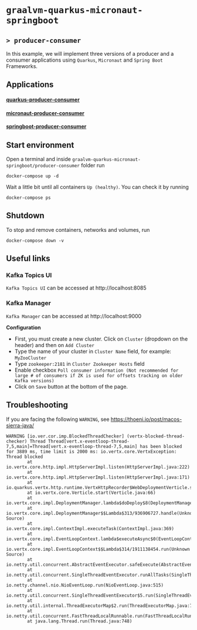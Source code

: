 # `graalvm-quarkus-micronaut-springboot`
## `> producer-consumer`

In this example, we will implement three versions of a producer and a consumer applications using `Quarkus`, `Micronaut`
and `Spring Boot` Frameworks.

## Applications

#### [quarkus-producer-consumer](https://github.com/ivangfr/graalvm-quarkus-micronaut-springboot/tree/master/producer-consumer/quarkus-producer-consumer#graalvm-quarkus-micronaut-springboot)

#### [micronaut-producer-consumer](https://github.com/ivangfr/graalvm-quarkus-micronaut-springboot/tree/master/producer-consumer/micronaut-producer-consumer#graalvm-quarkus-micronaut-springboot)

#### [springboot-producer-consumer](https://github.com/ivangfr/graalvm-quarkus-micronaut-springboot/tree/master/producer-consumer/springboot-producer-consumer#graalvm-quarkus-micronaut-springboot)

## Start environment

Open a terminal and inside `graalvm-quarkus-micronaut-springboot/producer-consumer` folder run
```
docker-compose up -d
```

Wait a little bit until all containers `Up (healthy)`. You can check it by running
```
docker-compose ps
```

## Shutdown

To stop and remove containers, networks and volumes, run
```
docker-compose down -v
```

## Useful links

### Kafka Topics UI
     
`Kafka Topics UI` can be accessed at http://localhost:8085

### Kafka Manager
     
`Kafka Manager` can be accessed at http://localhost:9000

**Configuration**

- First, you must create a new cluster. Click on `Cluster` (dropdown on the header) and then on `Add Cluster`
- Type the name of your cluster in `Cluster Name` field, for example: `MyZooCluster`
- Type `zookeeper:2181` in `Cluster Zookeeper Hosts` field
- Enable checkbox `Poll consumer information (Not recommended for large # of consumers if ZK is used for offsets tracking on older Kafka versions)`
- Click on `Save` button at the bottom of the page.

## Troubleshooting

If you are facing the following `WARNING`, see https://thoeni.io/post/macos-sierra-java/
```
WARNING [io.ver.cor.imp.BlockedThreadChecker] (vertx-blocked-thread-checker) Thread Thread[vert.x-eventloop-thread-7,5,main]=Thread[vert.x-eventloop-thread-7,5,main] has been blocked for 3889 ms, time limit is 2000 ms: io.vertx.core.VertxException: Thread blocked
        at io.vertx.core.http.impl.HttpServerImpl.listen(HttpServerImpl.java:222)
        at io.vertx.core.http.impl.HttpServerImpl.listen(HttpServerImpl.java:171)
        at io.quarkus.vertx.http.runtime.VertxHttpRecorder$WebDeploymentVerticle.start(VertxHttpRecorder.java:444)
        at io.vertx.core.Verticle.start(Verticle.java:66)
        at io.vertx.core.impl.DeploymentManager.lambda$doDeploy$8(DeploymentManager.java:556)
        at io.vertx.core.impl.DeploymentManager$$Lambda$313/936906727.handle(Unknown Source)
        at io.vertx.core.impl.ContextImpl.executeTask(ContextImpl.java:369)
        at io.vertx.core.impl.EventLoopContext.lambda$executeAsync$0(EventLoopContext.java:38)
        at io.vertx.core.impl.EventLoopContext$$Lambda$314/1911138454.run(Unknown Source)
        at io.netty.util.concurrent.AbstractEventExecutor.safeExecute(AbstractEventExecutor.java:163)
        at io.netty.util.concurrent.SingleThreadEventExecutor.runAllTasks(SingleThreadEventExecutor.java:416)
        at io.netty.channel.nio.NioEventLoop.run(NioEventLoop.java:515)
        at io.netty.util.concurrent.SingleThreadEventExecutor$5.run(SingleThreadEventExecutor.java:918)
        at io.netty.util.internal.ThreadExecutorMap$2.run(ThreadExecutorMap.java:74)
        at io.netty.util.concurrent.FastThreadLocalRunnable.run(FastThreadLocalRunnable.java:30)
        at java.lang.Thread.run(Thread.java:748)
```
